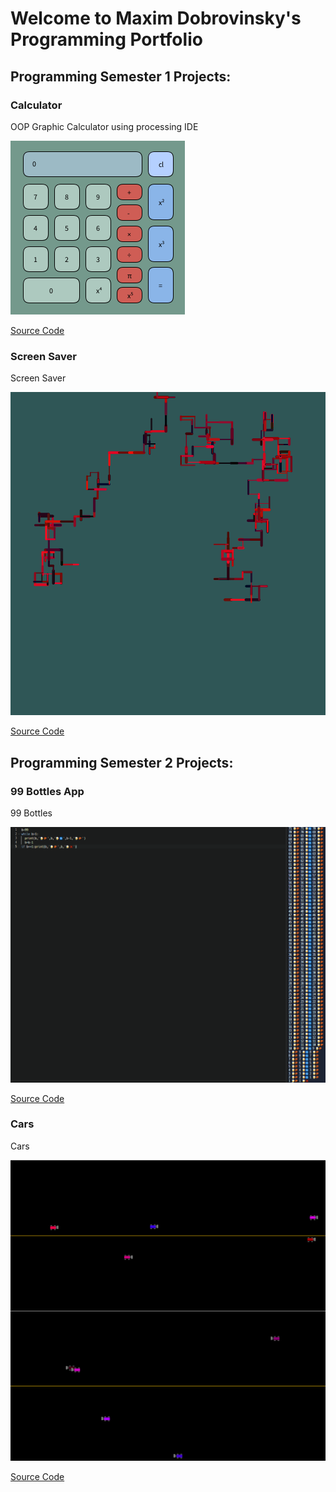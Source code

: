 # Welcome to Maxim Dobrovinsky's Programming Portfolio

## Programming Semester 1 Projects:

### Calculator

OOP Graphic Calculator using processing IDE

![Calculator](https://github.com/MacaMori/programming/blob/gh-pages/images/calculator.png?raw=true)

[Source Code](https://github.com/MacaMori/programming/tree/gh-pages/src/calculator%20project)

### Screen Saver

Screen Saver

![Screen Saver](https://github.com/MacaMori/programming/blob/gh-pages/images/screensaver.png?raw=true)

[Source Code](https://github.com/MacaMori/programming/blob/gh-pages/src/screensaver.pde)


## Programming Semester 2 Projects:

### 99 Bottles App

99 Bottles

![99 Bottles](https://github.com/MacaMori/programming/blob/gh-pages/images/99%20bottles.png?raw=true)

[Source Code](https://github.com/MacaMori/programming/blob/gh-pages/src/99%20bottles.py)

### Cars

Cars

![Cars](https://github.com/MacaMori/programming/blob/gh-pages/images/cars.png?raw=true)

[Source Code](https://github.com/MacaMori/programming/tree/gh-pages/src/cars%20assingment/NEWcarsAssingment)
